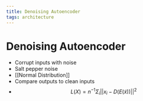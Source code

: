```yaml
---
title: Denoising Autoencoder
tags: architecture
---
```


# Denoising Autoencoder
- Corrupt inputs with noise
- Salt pepper noise
- [[Normal Distribution]]
- Compare outputs to clean inputs
- $$L(X) = n^{-1}\Sigma_i||x_i - D(E(\tilde x))||^2$$


